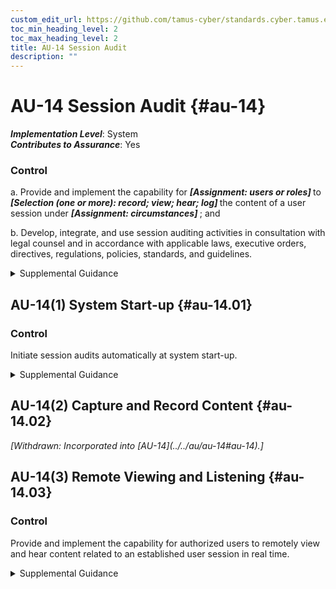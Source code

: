 ```yaml
---
custom_edit_url: https://github.com/tamus-cyber/standards.cyber.tamus.edu/tree/main/static/content/tamus.edu/TAMUS_profile.xml
toc_min_heading_level: 2
toc_max_heading_level: 2
title: AU-14 Session Audit
description: ""
---
```


# AU-14 Session Audit {#au-14}

_**Implementation Level**_: System\
_**Contributes to Assurance**_: Yes

### Control

a. Provide and implement the capability for <strong> <em>[Assignment: users or roles]</em> </strong> to <strong> <em>[Selection (one or more): record; view; hear; log]</em> </strong> the content of a user session under <strong> <em>[Assignment: circumstances]</em> </strong> ; and

b. Develop, integrate, and use session auditing activities in consultation with legal counsel and in accordance with applicable laws, executive orders, directives, regulations, policies, standards, and guidelines.

<details>
  <summary>Supplemental Guidance</summary>

Session audits can include monitoring keystrokes, tracking websites visited, and recording information and/or file transfers. Session audit capability is implemented in addition to event logging and may involve implementation of specialized session capture technology. Organizations consider how session auditing can reveal information about individuals that may give rise to privacy risk as well as how to mitigate those risks. Because session auditing can impact system and network performance, organizations activate the capability under well-defined situations (e.g., the organization is suspicious of a specific individual). Organizations consult with legal counsel, civil liberties officials, and privacy officials to ensure that any legal, privacy, civil rights, or civil liberties issues, including the use of personally identifiable information, are appropriately addressed.

</details>

## AU-14(1) System Start-up {#au-14.01}

### Control

Initiate session audits automatically at system start-up.

<details>
  <summary>Supplemental Guidance</summary>

The automatic initiation of session audits at startup helps to ensure that the information being captured on selected individuals is complete and not subject to compromise through tampering by malicious threat actors.

</details>

## AU-14(2) Capture and Record Content {#au-14.02}

<prop xmlns="http://csrc.nist.gov/ns/oscal/1.0" name="status" value="withdrawn">
               <em>[Withdrawn: Incorporated into [AU-14](../../au/au-14#au-14).]</em>
            </prop>
            

## AU-14(3) Remote Viewing and Listening {#au-14.03}

### Control

Provide and implement the capability for authorized users to remotely view and hear content related to an established user session in real time.

<details>
  <summary>Supplemental Guidance</summary>

None.

</details>

